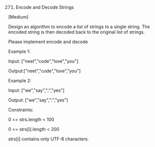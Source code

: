 271. Encode and Decode Strings

[Medium]

Design an algorithm to encode a list of strings to a single string. The encoded string is then decoded back to the original list of strings.

Please implement encode and decode

Example 1:

Input: ["neet","code","love","you"]

Output:["neet","code","love","you"]

Example 2:

Input: ["we","say",":","yes"]

Output: ["we","say",":","yes"]

Constraints:

0 <= strs.length < 100

0 <= strs[i].length < 200

strs[i] contains only UTF-8 characters.
